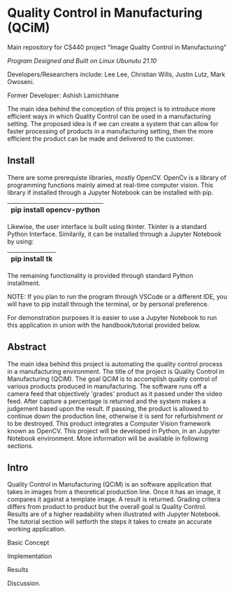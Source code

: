 # Quality Control in Manufacturing (QCiM)
Main repository for CS440 project "Image Quality Control in Manufacturing" 

*Program Designed and Built on Linux Ubunutu 21.10*

Developers/Researchers include: Lee Lee, Christian Wills, Justin Lutz, Mark Owoseni.

Former Developer: Ashish Lamichhane 

The main idea behind the conception of this project is to introduce more efficient ways in which Quality Control can be used in a manufacturing setting. The proposed idea is if we can create a system that can allow for faster processing of products in a manufacturing setting, then the more efficient the product can be made and delivered to the customer. 


<h2>Install</h2>

  There are some prerequiste libraries, mostly OpenCV. OpenCv is a library of programming functions mainly aimed at real-time computer vision. This library if installed through a Jupyter Notebook can be installed with pip. 
  
  | pip install opencv-python |
  |--|
  
  Likewise, the user interface is built using tkinter. Tkinter is a standard Python Interface. Similarily, it can be installed through a Jupyter Notebook by using:
  
  |pip install tk|
  |--|
  
  The remaining functionality is provided through standard Python installment. 
  
  NOTE: If you plan to run the program through VSCode or a different IDE, you will have to pip install through the terminal, or by personal preference. 
  
  For demonstration purposes it is easier to use a Jupyter Notebook to run this application in union with the handbook/tutorial provided below.


<h2>Abstract</h2>

  The main idea behind this project is automating the quality control process in a manufacturing environment. The title of the project is Quality Control in Manufacturing (QCiM). The goal QCiM is to accomplish quality control of various products produced in manufacturing. The software runs off a camera feed that objectively 'grades' product as it passed under the video feed. After capture a percentage is returned and the system makes a judgement based upon the result. If passing, the product is allowed to continue down the production line, otherwise it is sent for refurbishment or to be destroyed.
  This product integrates a Computer Vision framework known as OpenCV. This project will be developed in Python, in an Jupyter Notebook environment. More information will be available in following sections.


<h2>Intro</h2>

Quality Control in Manufacturing (QCiM) is an software application that takes in images from a theoretical production line. Once it has an image, it compares it against a template image. A result is returned. Grading critera differs from product to product but the overall goal is Quality Control. Results are of a higher readability when illustrated with Jupyter Notebook. The tutorial section will setforth the steps it takes to create an accurate working application.

Basic Concept

Implementation

Results

Discussion.
